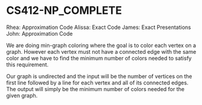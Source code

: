 # CS412-NP_COMPLETE
Rhea: Approximation Code
Alissa: Exact Code
James: Exact Presentations
John: Approximation Code

We are doing min-graph coloring where the goal is to color each vertex on a graph. However each vertex must not have a connected edge with the same color and
we have to find the minimum number of colors needed to satisfy this requirement.

Our graph is undirected and the input will be the number of vertices on the first line followed by a line for each vertex and all of its connected edges.
The output will simply be the minimum number of colors needed for the given graph.
